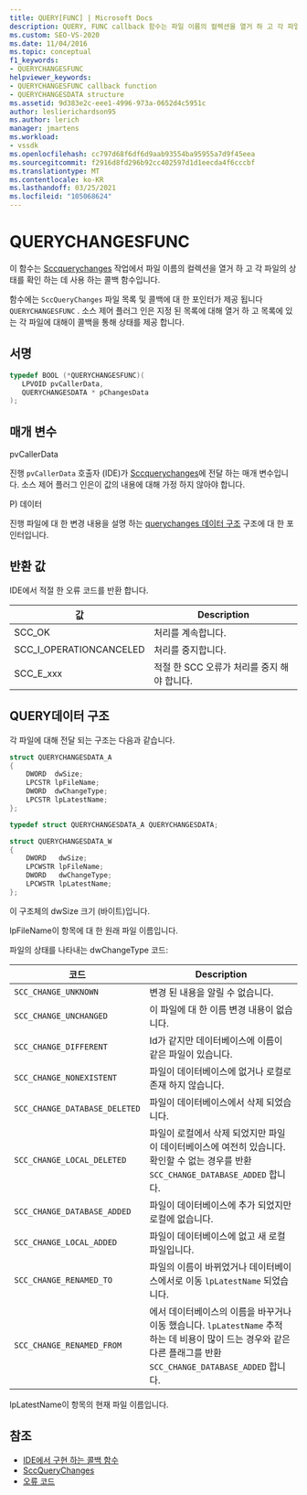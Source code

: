 ```yaml
---
title: QUERY[FUNC] | Microsoft Docs
description: QUERY, FUNC callback 함수는 파일 이름의 컬렉션을 열거 하 고 각 파일의 상태를 확인 하는 데 사용 됩니다.
ms.custom: SEO-VS-2020
ms.date: 11/04/2016
ms.topic: conceptual
f1_keywords:
- QUERYCHANGESFUNC
helpviewer_keywords:
- QUERYCHANGESFUNC callback function
- QUERYCHANGESDATA structure
ms.assetid: 9d383e2c-eee1-4996-973a-0652d4c5951c
author: leslierichardson95
ms.author: lerich
manager: jmartens
ms.workload:
- vssdk
ms.openlocfilehash: cc797d68f6df6d9aab93554ba95955a7d9f45eea
ms.sourcegitcommit: f2916d8fd296b92cc402597d1d1eecda4f6cccbf
ms.translationtype: MT
ms.contentlocale: ko-KR
ms.lasthandoff: 03/25/2021
ms.locfileid: "105068624"
---
```

# <a name="querychangesfunc"></a>QUERYCHANGESFUNC
이 함수는 [Sccquerychanges](../extensibility/sccquerychanges-function.md) 작업에서 파일 이름의 컬렉션을 열거 하 고 각 파일의 상태를 확인 하는 데 사용 하는 콜백 함수입니다.

 함수에는 `SccQueryChanges` 파일 목록 및 콜백에 대 한 포인터가 제공 됩니다 `QUERYCHANGESFUNC` . 소스 제어 플러그 인은 지정 된 목록에 대해 열거 하 고 목록에 있는 각 파일에 대해이 콜백을 통해 상태를 제공 합니다.

## <a name="signature"></a>서명

```cpp
typedef BOOL (*QUERYCHANGESFUNC)(
   LPVOID pvCallerData,
   QUERYCHANGESDATA * pChangesData
);
```

## <a name="parameters"></a>매개 변수
 pvCallerData

진행 `pvCallerData` 호출자 (IDE)가 [Sccquerychanges](../extensibility/sccquerychanges-function.md)에 전달 하는 매개 변수입니다. 소스 제어 플러그 인은이 값의 내용에 대해 가정 하지 않아야 합니다.

 P) 데이터

진행 파일에 대 한 변경 내용을 설명 하는 [querychanges 데이터 구조](#LinkQUERYCHANGESDATA) 구조에 대 한 포인터입니다.

## <a name="return-value"></a>반환 값
 IDE에서 적절 한 오류 코드를 반환 합니다.

|값|Description|
|-----------|-----------------|
|SCC_OK|처리를 계속합니다.|
|SCC_I_OPERATIONCANCELED|처리를 중지합니다.|
|SCC_E_xxx|적절 한 SCC 오류가 처리를 중지 해야 합니다.|

## <a name="querychangesdata-structure"></a><a name="LinkQUERYCHANGESDATA"></a> QUERY데이터 구조
 각 파일에 대해 전달 되는 구조는 다음과 같습니다.

```cpp
struct QUERYCHANGESDATA_A
{
    DWORD  dwSize;
    LPCSTR lpFileName;
    DWORD  dwChangeType;
    LPCSTR lpLatestName;
};

typedef struct QUERYCHANGESDATA_A QUERYCHANGESDATA;

struct QUERYCHANGESDATA_W
{
    DWORD   dwSize;
    LPCWSTR lpFileName;
    DWORD   dwChangeType;
    LPCWSTR lpLatestName;
};
```

 이 구조체의 dwSize 크기 (바이트)입니다.

 lpFileName이 항목에 대 한 원래 파일 이름입니다.

 파일의 상태를 나타내는 dwChangeType 코드:

|코드|Description|
|----------|-----------------|
|`SCC_CHANGE_UNKNOWN`|변경 된 내용을 알릴 수 없습니다.|
|`SCC_CHANGE_UNCHANGED`|이 파일에 대 한 이름 변경 내용이 없습니다.|
|`SCC_CHANGE_DIFFERENT`|Id가 같지만 데이터베이스에 이름이 같은 파일이 있습니다.|
|`SCC_CHANGE_NONEXISTENT`|파일이 데이터베이스에 없거나 로컬로 존재 하지 않습니다.|
|`SCC_CHANGE_DATABASE_DELETED`|파일이 데이터베이스에서 삭제 되었습니다.|
|`SCC_CHANGE_LOCAL_DELETED`|파일이 로컬에서 삭제 되었지만 파일이 데이터베이스에 여전히 있습니다. 확인할 수 없는 경우를 반환 `SCC_CHANGE_DATABASE_ADDED` 합니다.|
|`SCC_CHANGE_DATABASE_ADDED`|파일이 데이터베이스에 추가 되었지만 로컬에 없습니다.|
|`SCC_CHANGE_LOCAL_ADDED`|파일이 데이터베이스에 없고 새 로컬 파일입니다.|
|`SCC_CHANGE_RENAMED_TO`|파일의 이름이 바뀌었거나 데이터베이스에서로 이동 `lpLatestName` 되었습니다.|
|`SCC_CHANGE_RENAMED_FROM`|에서 데이터베이스의 이름을 바꾸거나 이동 했습니다. `lpLatestName` 추적 하는 데 비용이 많이 드는 경우와 같은 다른 플래그를 반환 `SCC_CHANGE_DATABASE_ADDED` 합니다.|

 lpLatestName이 항목의 현재 파일 이름입니다.

## <a name="see-also"></a>참조
- [IDE에서 구현 하는 콜백 함수](../extensibility/callback-functions-implemented-by-the-ide.md)
- [SccQueryChanges](../extensibility/sccquerychanges-function.md)
- [오류 코드](../extensibility/error-codes.md)
